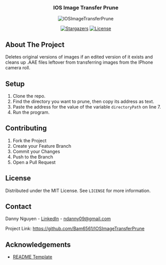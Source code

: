 <div align="center">
  <h3>IOS Image Transfer Prune</h3>
  <img src="https://i.ibb.co/q9RF7My/IOSImage-Transfer-Prune128x128.png" alt="IOSImageTransferPrune">
  
  [![Stargazers][stars-shield]][stars-url] [![License][license-shield]][license-url]
  
</div>

## About The Project
Deletes original versions of images if an edited version of it exists and cleans up .AAE files leftover from transferring images from the IPhone camera roll.

## Setup
1. Clone the repo.
2. Find the directory you want to prune, then copy its address as text.
2. Paste the address for the value of the variable `directoryPath` on line 7.
4. Run the program.

## Contributing
1. Fork the Project
2. Create your Feature Branch
3. Commit your Changes
4. Push to the Branch
5. Open a Pull Request

## License
Distributed under the MIT License. See `LICENSE` for more information.

## Contact
Danny Nguyen - [LinkedIn](https://www.linkedin.com/in/ndanny09/) - ndanny09@gmail.com

Project Link: <https://github.com/Bam6561/IOSImageTransferPrune>

## Acknowledgements
* [README Template](https://github.com/othneildrew/Best-README-Template)

[stars-shield]: https://img.shields.io/github/stars/Bam6561/IOSImageTransferPrune
[stars-url]: https://github.com/Bam6561/IOSImageTransferPrune/stargazers
[license-shield]: https://img.shields.io/github/license/Bam6561/IOSImageTransferPrune
[license-url]: https://github.com/Bam6561/IOSImageTransferPrune/blob/main/LICENSE
